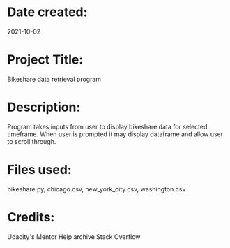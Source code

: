 # Date created:
2021-10-02

# Project Title:
Bikeshare data retrieval program

# Description:
Program takes inputs from user to display bikeshare data for selected timeframe. When user is prompted it may display dataframe and allow user to scroll through.

# Files used:
bikeshare.py, chicago.csv, new_york_city.csv, washington.csv

# Credits:
Udacity's Mentor Help archive
Stack Overflow